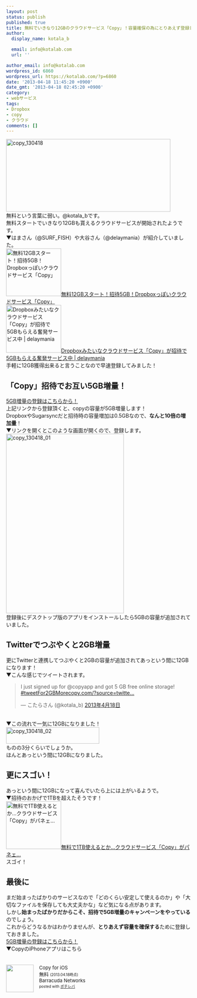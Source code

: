 ```yaml
---
layout: post
status: publish
published: true
title: 無料でいきなり12GBのクラウドサービス「Copy」！容量確保の為にとりあえず登録しておいた！
author:
  display_name: kotala_b

  email: info@kotalab.com
  url: ''

author_email: info@kotalab.com
wordpress_id: 6860
wordpress_url: https://kotalab.com/?p=6860
date: '2013-04-18 11:45:20 +0900'
date_gmt: '2013-04-18 02:45:20 +0900'
category:
- webサービス
tags:
- Dropbox
- copy
- クラウド
comments: []
---
```

<p><img src="https://kotalab.com/wp-content/uploads/copy_130418-448x198.jpg" alt="copy_130418" width="448" height="198" class="alignnone size-large wp-image-6862" /><br />
無料という言葉に弱い。@kotala_bです。<br />
無料スタートでいきなり12GBも貰えるクラウドサービスが開始されたようです。<br />
▼はまさん（@SURF_FISH）や大谷さん（@delaymania）が紹介していました。<br />
<a href="http://hama73.com/archives/3526" target="_blank"><img  class="alignleft" src="http://capture.heartrails.com/150x130?http://hama73.com/archives/3526" alt="無料12GBスタート！招待5GB！Dropboxっぽいクラウドサービス「Copy」" width="150" height="130" /></a><a href="http://hama73.com/archives/3526" target="_blank">無料12GBスタート！招待5GB！Dropboxっぽいクラウドサービス「Copy」</a><a href="http://b.hatena.ne.jp/entry/http://hama73.com/archives/3526" target="_blank"><img border="0" src="http://b.hatena.ne.jp/entry/image/http://hama73.com/archives/3526" alt="" /></a><br style="clear:both;" /><a href="http://delaymania.com/201304/webservice/copy_review/" target="_blank"><img  class="alignleft" src="http://capture.heartrails.com/150x130?http://delaymania.com/201304/webservice/copy_review/" alt="Dropboxみたいなクラウドサービス「Copy」が招待で5GBもらえる奮発サービス中 | delaymania" width="150" height="130" /></a><a href="http://delaymania.com/201304/webservice/copy_review/" target="_blank">Dropboxみたいなクラウドサービス「Copy」が招待で5GBもらえる奮発サービス中 | delaymania</a><a href="http://b.hatena.ne.jp/entry/http://delaymania.com/201304/webservice/copy_review/" target="_blank"><img border="0" src="http://b.hatena.ne.jp/entry/image/http://delaymania.com/201304/webservice/copy_review/" alt="" /></a><br style="clear:both;" />手軽に12GB獲得出来ると言うことなので早速登録してみました！<br />
<!--more--></p>
<h2>「Copy」招待でお互い5GB増量！</h2>
<p><a href="https://copy.com?r=8xSUVD" title="5GB増量登録" target="_blank">5GB増量の登録はこちらから！</a><br />
上記リンクから登録頂くと、copyの容量が5GB増量します！<br />
DropboxやSugarsyncだと招待時の容量増加は0.5GBなので、<strong>なんと10倍の増加量</strong>！<br />
▼リンクを開くとこのような画面が開くので、登録します。<br />
<a href="https://copy.com?r=8xSUVD" title="5GB増量登録" target="_blank"><img src="https://kotalab.com/wp-content/uploads/copy_130418_01.jpg" alt="copy_130418_01" width="321" height="489" class="alignnone size-full wp-image-6863" /></a><br />
登録後にデスクトップ版のアプリをインストールしたら5GBの容量が追加されていました。</p>
<h2>Twitterでつぶやくと2GB増量</h2>
<p>更にTwitterと連携してつぶやくと2GBの容量が追加されてあっという間に12GBになります！<br />
▼こんな感じでツイートされます。</p>
<blockquote class="twitter-tweet" lang="ja"><p>I just signed up for @<span class="removed_link" title="https://twitter.com/copyapp">copyapp</span> and got 5 GB free online storage! <a href="https://twitter.com/search/%23tweetFor2GBMore">#tweetFor2GBMore</a><a href="http://t.co/5smczA82Fg" title="http://copy.com/?source=twitter.usr.tour">copy.com/?source=twitte&hellip;</a></p>
<p>&mdash; こたらさん (@kotala_b) <a href="https://twitter.com/kotala_b/status/324698556369870850">2013年4月18日</a></p></blockquote>
<p><script async src="//platform.twitter.com/widgets.js" charset="utf-8"></script><br />
▼この流れで一気に12GBになりました！<br />
<img src="https://kotalab.com/wp-content/uploads/copy_130418_02.jpg" alt="copy_130418_02" width="254" height="45" class="alignnone size-full wp-image-6864" /><br />
ものの3分くらいでしょうか。<br />
ほんとあっという間に12GBになりました。</p>
<h2>更にスゴい！</h2>
<p>あっという間に12GBになって喜んでいたら上には上がいるようで。<br />
▼招待のおかげで1TBを超えたそうです！<br />
<a href="http://hama73.com/archives/3543" target="_blank"><img  class="alignleft" src="http://capture.heartrails.com/150x130?http://hama73.com/archives/3543" alt="無料で1TB使えるとか&hellip;クラウドサービス「Copy」がパネェ&hellip;" width="150" height="130" /></a><a href="http://hama73.com/archives/3543" target="_blank">無料で1TB使えるとか&hellip;クラウドサービス「Copy」がパネェ&hellip;</a><a href="http://b.hatena.ne.jp/entry/http://hama73.com/archives/3543" target="_blank"><img border="0" src="http://b.hatena.ne.jp/entry/image/http://hama73.com/archives/3543" alt="" /></a><br style="clear:both;" />スゴイ！</p>
<h2>最後に</h2>
<p>まだ始まったばかりのサービスなので「どのくらい安定して使えるのか」や「大切なファイルを保存しても大丈夫かな」など気になる点があります。<br />
しかし<strong>始まったばかりだからこそ、招待で5GB増量のキャンペーンをやっている</strong>のでしょう。<br />
これからどうなるかはわかりませんが、<strong>とりあえず容量を確保する</strong>ために登録しておきました。<br />
<a href="https://copy.com?r=8xSUVD" title="5GB増量登録" target="_blank">5GB増量の登録はこちらから！</a><br />
▼CopyのiPhoneアプリはこちら</p>
<div class="pochireba" style="text-align:left;font-size:small;padding:20px 0;/zoom: 1;overflow: hidden;"><span class="removed_link" title="http://click.linksynergy.com/fs-bin/click?id=d2yYUp776R4&amp;subid=&amp;offerid=94348.1&amp;type=3&amp;tmpid=3910&amp;RD_PARM1=https%253A%252F%252Fitunes.apple.com%252Fjp%252Fapp%252Fcopy-for-ios%252Fid546789632%253Fmt%253D8%2526uo%253D4"><img src="http://a1104.phobos.apple.com/us/r1000/080/Purple/v4/ec/fd/3b/ecfd3bfb-52f8-7687-c362-ac85740f5da9/mzl.rbidfbwe.png" width="75" height="75" style="float:left;margin:0 15px 0 0;" class="pochi_img" ></span>
<div class="pochi_info" style="text-align:left;/zoom: 1;overflow: hidden;">
<div class="pochi_name"><span class="removed_link" title="http://click.linksynergy.com/fs-bin/click?id=d2yYUp776R4&amp;subid=&amp;offerid=94348.1&amp;type=3&amp;tmpid=3910&amp;RD_PARM1=https%253A%252F%252Fitunes.apple.com%252Fjp%252Fapp%252Fcopy-for-ios%252Fid546789632%253Fmt%253D8%2526uo%253D4">Copy for iOS</span></div>
<div class="pochi_price" style="display:inline;">無料</div>
<div class="pochi_time" style="font-size:x-small;display:inline;">(2013.04.18時点)</div>
<div class="pochi_seller"><span class="removed_link" title="http://click.linksynergy.com/fs-bin/click?id=d2yYUp776R4&amp;subid=&amp;offerid=94348.1&amp;type=3&amp;tmpid=3910&amp;RD_PARM1=https%253A%252F%252Fitunes.apple.com%252Fjp%252Fartist%252Fbarracuda-networks%252Fid459521644%253Fuo%253D4">Barracuda Networks</span></div>
<div class="pochi_post" style="font-size:x-small;">posted with <a href="http://pochireba.com">ポチレバ</a></div>
</div>
<div class="pochireba-footer" style="clear: left"></div>
</div>
